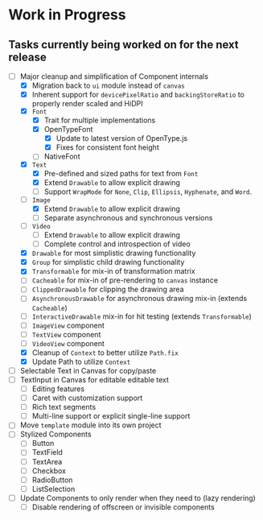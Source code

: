 # Work in Progress
## Tasks currently being worked on for the next release

* [ ] Major cleanup and simplification of Component internals
    * [X] Migration back to `ui` module instead of `canvas`
    * [X] Inherent support for `devicePixelRatio` and `backingStoreRatio` to properly render scaled and HiDPI
    * [X] `Font`
        * [X] Trait for multiple implementations
        * [X] OpenTypeFont
          * [X] Update to latest version of OpenType.js
          * [X] Fixes for consistent font height
        * [ ] NativeFont
    * [X] `Text`
        * [X] Pre-defined and sized paths for text from `Font`
        * [X] Extend `Drawable` to allow explicit drawing
        * [ ] Support `WrapMode` for `None`, `Clip`, `Ellipsis`, `Hyphenate`, and `Word`.
    * [ ] `Image`
        * [X] Extend `Drawable` to allow explicit drawing
        * [ ] Separate asynchronous and synchronous versions
    * [ ] `Video`
        * [ ] Extend `Drawable` to allow explicit drawing
        * [ ] Complete control and introspection of video
    * [X] `Drawable` for most simplistic drawing functionality
    * [X] `Group` for simplistic child drawing functionality
    * [X] `Transformable` for mix-in of transformation matrix
    * [ ] `Cacheable` for mix-in of pre-rendering to `canvas` instance
    * [ ] `ClippedDrawable` for clipping the drawing area
    * [ ] `AsynchronousDrawable` for asynchronous drawing mix-in (extends `Cacheable`)
    * [ ] `InteractiveDrawable` mix-in for hit testing (extends `Transformable`)
    * [ ] `ImageView` component
    * [ ] `TextView` component
    * [ ] `VideoView` component
    * [X] Cleanup of `Context` to better utilize `Path.fix`
    * [X] Update Path to utilize `Context`
* [ ] Selectable Text in Canvas for copy/paste
* [ ] TextInput in Canvas for editable editable text
    * [ ] Editing features
    * [ ] Caret with customization support
    * [ ] Rich text segments
    * [ ] Multi-line support or explicit single-line support
* [ ] Move `template` module into its own project
* [ ] Stylized Components
    * [ ] Button
    * [ ] TextField
    * [ ] TextArea
    * [ ] Checkbox
    * [ ] RadioButton
    * [ ] ListSelection
* [ ] Update Components to only render when they need to (lazy rendering)
    * [ ] Disable rendering of offscreen or invisible components